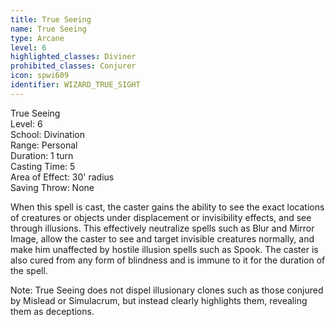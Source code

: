 ```yaml
---
title: True Seeing
name: True Seeing
type: Arcane
level: 6
highlighted_classes: Diviner
prohibited_classes: Conjurer
icon: spwi609
identifier: WIZARD_TRUE_SIGHT
---
```

True Seeing  
Level: 6  
School: Divination  
Range: Personal  
Duration: 1 turn  
Casting Time: 5  
Area of Effect: 30' radius  
Saving Throw: None  
  
When this spell is cast, the caster gains the ability to see the exact locations of creatures or objects under displacement or invisibility effects, and see through illusions. This effectively neutralize spells such as Blur and Mirror Image, allow the caster to see and target invisible creatures normally, and make him unaffected by hostile illusion spells such as Spook. The caster is also cured from any form of blindness and is immune to it for the duration of the spell.  
  
Note: True Seeing does not dispel illusionary clones such as those conjured by Mislead or Simulacrum, but instead clearly highlights them, revealing them as deceptions.  
